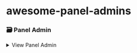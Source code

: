 # awesome-panel-admins
### 🗃️ Panel Admin

<details>
<summary>View Panel Admin</summary>

#### CSS

- [Bootsrap](CSS/mysql.sh)

#### JavaScript

- [Vue.js](JavaScript/)
- [Angular.js](JavaScript/redis.sh)
- [React.js](JavaScript/redis.sh)
- [Redis](JavaScript/redis.sh)

#### PHP

- [Laravel](PHP/redis.sh)

</details>


